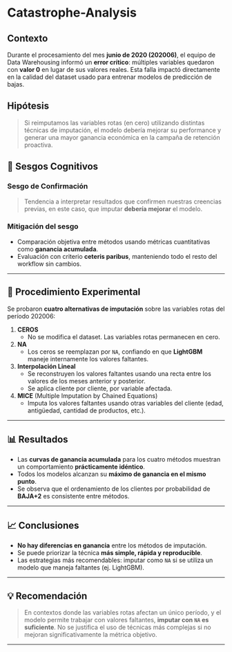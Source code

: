 # Catastrophe-Analysis

##  Contexto

Durante el procesamiento del mes **junio de 2020 (202006)**, el equipo de Data Warehousing informó un **error crítico**: múltiples variables quedaron con **valor 0** en lugar de sus valores reales. Esta falla impactó directamente en la calidad del dataset usado para entrenar modelos de predicción de bajas.


## Hipótesis

> Si reimputamos las variables rotas (en cero) utilizando distintas técnicas de imputación, el modelo debería mejorar su performance y generar una mayor ganancia económica en la campaña de retención proactiva.


## 🧠 Sesgos Cognitivos 

###  Sesgo de Confirmación

> Tendencia a interpretar resultados que confirmen nuestras creencias previas, en este caso, que imputar **debería mejorar** el modelo.

###  Mitigación del sesgo

- Comparación objetiva entre métodos usando métricas cuantitativas como **ganancia acumulada**.
- Evaluación con criterio **ceteris paribus**, manteniendo todo el resto del workflow sin cambios.

---

## 🔬 Procedimiento Experimental

Se probaron **cuatro alternativas de imputación** sobre las variables rotas del período 202006:

1. **CEROS**
   - No se modifica el dataset. Las variables rotas permanecen en cero.
2. **NA**
   - Los ceros se reemplazan por `NA`, confiando en que **LightGBM** maneje internamente los valores faltantes.
3. **Interpolación Lineal**
   - Se reconstruyen los valores faltantes usando una recta entre los valores de los meses anterior y posterior.
   - Se aplica cliente por cliente, por variable afectada.
4. **MICE** (Multiple Imputation by Chained Equations)
   - Imputa los valores faltantes usando otras variables del cliente (edad, antigüedad, cantidad de productos, etc.).

---

## 📊 Resultados

- Las **curvas de ganancia acumulada** para los cuatro métodos muestran un comportamiento **prácticamente idéntico**.
- Todos los modelos alcanzan su **máximo de ganancia en el mismo punto**.
- Se observa que el ordenamiento de los clientes por probabilidad de **BAJA+2** es consistente entre métodos.

---

## 📈 Conclusiones

- **No hay diferencias  en ganancia** entre los métodos de imputación.
- Se puede priorizar la técnica **más simple, rápida y reproducible**.
- Las estrategias más recomendables:  imputar como `NA` si se utiliza un modelo que maneja faltantes (ej. LightGBM).

---

## 💡 Recomendación

> En contextos donde las variables rotas afectan un único período, y el modelo permite trabajar con valores faltantes, **imputar con `NA` es suficiente**. No se justifica el uso de técnicas más complejas si no mejoran significativamente la métrica objetivo.

---



